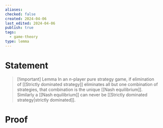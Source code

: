 ```yaml
---
aliases: 
checked: false
created: 2024-04-06
last_edited: 2024-04-06
publish: true
tags:
  - game-theory
type: lemma
---
```

# Statement

> [!important] Lemma
> In an $n$-player pure strategy game, if elimination of [[Strictly dominated strategy]] eliminates all but one combination of strategies, that combination is the unique [[Nash equilibrium]].
> Similarly a [[Nash equilibrium]] can never be [[Strictly dominated strategy|strictly dominated]].

# Proof
